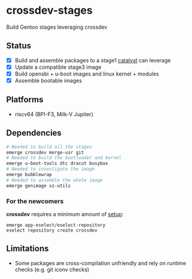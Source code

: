 # crossdev-stages
Build Gentoo stages leveraging crossdev

## Status

- [x] Build and assemble packages to a stage1 [catalyst](https://wiki.gentoo.org/wiki/Catalyst) can leverage
- [x] Update a compatible stage3 image
- [x] Build opensbi + u-boot images and linux kernel + modules
- [x] Assemble bootable images

## Platforms
- riscv64 (BPI-F3, Milk-V Jupiter)


## Dependencies
``` sh
# Needed to build all the stages
emerge crossdev merge-usr git
# Needed to build the bootloader and kernel
emerge u-boot-tools dtc dracut busybox
# Needed to investigate the image
emerge bubblewrap
# Needed to assemble the whole image
emerge genimage xz-utils
```
### For the newcomers
**crossdev** requires a minimum amount of [setup](https://wiki.gentoo.org/wiki/Crossdev#eselect_creation):
```
emerge app-eselect/eselect-repository
eselect repository create crossdev
```

## Limitations

- Some packages are cross-compilation unfriendly and rely on runtime checks (e.g. git iconv checks)

